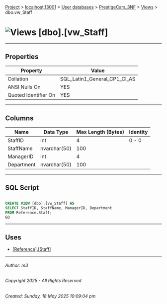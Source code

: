 #### 

[Project](../../../../index.md) > [localhost,13001](../../../index.md) > [User databases](../../index.md) > [PrestigeCars_3NF](../index.md) > [Views](Views.md) > dbo.vw_Staff

# ![Views](../../../../Images/View32.png) [dbo].[vw_Staff]

---

## <a name="#properties"></a>Properties

| Property | Value |
|---|---|
| Collation | SQL_Latin1_General_CP1_CI_AS |
| ANSI Nulls On | YES |
| Quoted Identifier On | YES |


---

## <a name="#columns"></a>Columns

| Name | Data Type | Max Length (Bytes) | Identity |
|---|---|---|---|
| StaffID | int | 4 | 0 - 0 |
| StaffName | nvarchar(50) | 100 |  |
| ManagerID | int | 4 |  |
| Department | nvarchar(50) | 100 |  |


---

## <a name="#sqlscript"></a>SQL Script

```sql

CREATE VIEW [dbo].[vw_Staff] AS
SELECT StaffID, StaffName, ManagerID, Department
FROM Reference.Staff;
GO

```


---

## <a name="#uses"></a>Uses

* [[Reference].[Staff]](../Tables/Reference_Staff.md)


---

###### Author:  m3

###### Copyright 2025 - All Rights Reserved

###### Created: Sunday, 18 May 2025 10:09:04 pm

